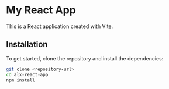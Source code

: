 # My React App

This is a React application created with Vite.

## Installation

To get started, clone the repository and install the dependencies:

```bash
git clone <repository-url>
cd alx-react-app
npm install

